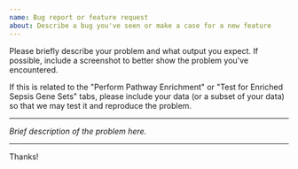 ```yaml
---
name: Bug report or feature request
about: Describe a bug you've seen or make a case for a new feature
---
```


Please briefly describe your problem and what output you expect. If possible,
include a screenshot to better show the problem you've encountered. 

If this is related to the "Perform Pathway Enrichment" or "Test for Enriched 
Sepsis Gene Sets" tabs, please include your data (or a subset of your data) so
that we may test it and reproduce the problem.

*** 

*Brief description of the problem here.*

***

Thanks!
